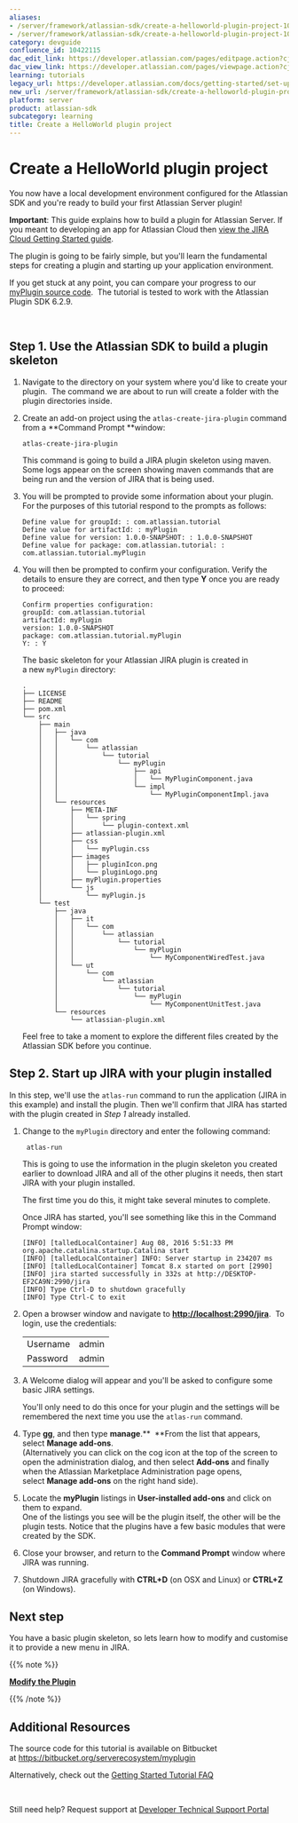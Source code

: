 ```yaml
---
aliases:
- /server/framework/atlassian-sdk/create-a-helloworld-plugin-project-10422115.html
- /server/framework/atlassian-sdk/create-a-helloworld-plugin-project-10422115.md
category: devguide
confluence_id: 10422115
dac_edit_link: https://developer.atlassian.com/pages/editpage.action?cjm=wozere&pageId=10422115
dac_view_link: https://developer.atlassian.com/pages/viewpage.action?cjm=wozere&pageId=10422115
learning: tutorials
legacy_url: https://developer.atlassian.com/docs/getting-started/set-up-the-atlassian-plugin-sdk-and-build-a-project/create-a-helloworld-plugin-project
new_url: /server/framework/atlassian-sdk/create-a-helloworld-plugin-project
platform: server
product: atlassian-sdk
subcategory: learning
title: Create a HelloWorld plugin project
---
```

# Create a HelloWorld plugin project

You now have a local development environment configured for the Atlassian SDK and you're ready to build your first Atlassian Server plugin! 

**Important**: This guide explains how to build a plugin for Atlassian Server. If you meant to developing an app for Atlassian Cloud then [view the JIRA Cloud Getting Started guide](https://developer.atlassian.com/cloud/jira/platform/getting-started/).

The plugin is going to be fairly simple, but you'll learn the fundamental steps for creating a plugin and starting up your application environment.  

If you get stuck at any point, you can compare your progress to our <a href="https://bitbucket.org/serverecosystem/myplugin" class="external-link">myPlugin source code</a>.  The tutorial is tested to work with the Atlassian Plugin SDK 6.2.9.

 

## Step 1. Use the Atlassian SDK to build a plugin skeleton

1.  Navigate to the directory on your system where you'd like to create your plugin.  The command we are about to run will create a folder with the plugin directories inside. 

2.  Create an add-on project using the `atlas-create-jira-plugin` command from a **Command Prompt **window:

    ``` text
    atlas-create-jira-plugin
    ```

    This command is going to build a JIRA plugin skeleton using maven. Some logs appear on the screen showing maven commands that are being run and the version of JIRA that is being used. 

3.  You will be prompted to provide some information about your plugin. For the purposes of this tutorial respond to the prompts as follows:

    ``` text
    Define value for groupId: : com.atlassian.tutorial
    Define value for artifactId: : myPlugin
    Define value for version: 1.0.0-SNAPSHOT: : 1.0.0-SNAPSHOT
    Define value for package: com.atlassian.tutorial: : com.atlassian.tutorial.myPlugin
    ```

4.  You will then be prompted to confirm your configuration. Verify the details to ensure they are correct, and then type **Y** once you are ready to proceed:

    ``` text
    Confirm properties configuration:
    groupId: com.atlassian.tutorial
    artifactId: myPlugin
    version: 1.0.0-SNAPSHOT
    package: com.atlassian.tutorial.myPlugin
    Y: : Y
    ```

    The basic skeleton for your Atlassian JIRA plugin is created in a new `myPlugin` directory: 

    ``` text
    .
    ├── LICENSE
    ├── README
    ├── pom.xml
    └── src
        ├── main
        │   ├── java
        │   │   └── com
        │   │       └── atlassian
        │   │           └── tutorial
        │   │               └── myPlugin
        │   │                   ├── api
        │   │                   │   └── MyPluginComponent.java
        │   │                   └── impl
        │   │                       └── MyPluginComponentImpl.java
        │   └── resources
        │       ├── META-INF
        │       │   └── spring
        │       │       └── plugin-context.xml
        │       ├── atlassian-plugin.xml
        │       ├── css
        │       │   └── myPlugin.css
        │       ├── images
        │       │   ├── pluginIcon.png
        │       │   └── pluginLogo.png
        │       ├── myPlugin.properties
        │       └── js
        │           └── myPlugin.js
        └── test
            ├── java
            │   ├── it
            │   │   └── com
            │   │       └── atlassian
            │   │           └── tutorial
            │   │               └── myPlugin
            │   │                   └── MyComponentWiredTest.java
            │   └── ut
            │       └── com
            │           └── atlassian
            │               └── tutorial
            │                   └── myPlugin
            │                       └── MyComponentUnitTest.java
            └── resources
                └── atlassian-plugin.xml
    ```

    Feel free to take a moment to explore the different files created by the Atlassian SDK before you continue. 

## Step 2. Start up JIRA with your plugin installed

In this step, we'll use the `atlas-run` command to run the application (JIRA in this example) and install the plugin. Then we'll confirm that JIRA has started with the plugin created in *Step 1* already installed.   

1.  Change to the `myPlugin` directory and enter the following command: 

    ``` text
     atlas-run
    ```

    This is going to use the information in the plugin skeleton you created earlier to download JIRA and all of the other plugins it needs, then start JIRA with your plugin installed.  

    The first time you do this, it might take several minutes to complete.  

    Once JIRA has started, you'll see something like this in the Command Prompt window:

    ``` text
    [INFO] [talledLocalContainer] Aug 08, 2016 5:51:33 PM org.apache.catalina.startup.Catalina start
    [INFO] [talledLocalContainer] INFO: Server startup in 234207 ms
    [INFO] [talledLocalContainer] Tomcat 8.x started on port [2990]
    [INFO] jira started successfully in 332s at http://DESKTOP-EF2CA9N:2990/jira
    [INFO] Type Ctrl-D to shutdown gracefully
    [INFO] Type Ctrl-C to exit
    ```

2.  Open a browser window and navigate to **<a href="http://localhost:2990/jira" class="uri external-link">http://localhost:2990/jira</a>**.  To login, use the credentials:

    |          |       |
    |----------|-------|
    | Username | admin |
    | Password | admin |

3.  A Welcome dialog will appear and you'll be asked to configure some basic JIRA settings. 

    You'll only need to do this once for your plugin and the settings will be remembered the next time you use the `atlas-run` command.

4.  Type **gg**, and then type **manage**.**  **From the list that appears, select **Manage add-ons**.   
    (Alternatively you can click on the cog icon at the top of the screen to open the administration dialog, and then select **Add-ons** and finally when the Atlassian Marketplace Administration page opens, select **Manage add-ons** on the right hand side). 
5.  Locate the **myPlugin** listings in **User-installed add-ons** and click on them to expand.   
    One of the listings you see will be the plugin itself, the other will be the plugin tests. Notice that the plugins have a few basic modules that were created by the SDK.  
6.  Close your browser, and return to the **Command Prompt** window where JIRA was running. 
7.  Shutdown JIRA gracefully with **CTRL+D** (on OSX and Linux) or **CTRL+Z** (on Windows).

## Next step

You have a basic plugin skeleton, so lets learn how to modify and customise it to provide a new menu in JIRA. 

{{% note %}}

**[Modify the Plugin](/server/framework/atlassian-sdk/modify-the-plugin)**

{{% /note %}}

## Additional Resources

The source code for this tutorial is available on Bitbucket at <a href="https://bitbucket.org/serverecosystem/myplugin" class="uri external-link">https://bitbucket.org/serverecosystem/myplugin</a>

Alternatively, check out the [Getting Started Tutorial FAQ](/server/framework/atlassian-sdk/getting-started-tutorial-faq)

 

Still need help? Request support at <a href="https://ecosystem.atlassian.net/servicedesk/customer/portal/14" class="external-link">Developer Technical Support Portal</a>



















































































































